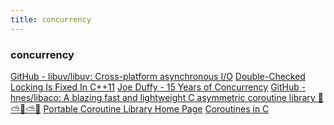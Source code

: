 ```yaml
---
title: concurrency
---
```


<H3 LAST_MODIFIED="1562794450">concurrency</H3>

<a href="https://github.com/libuv/libuv">GitHub - libuv/libuv: Cross-platform asynchronous I/O</a>
<a href="http://preshing.com/20130930/double-checked-locking-is-fixed-in-cpp11/">Double-Checked Locking Is Fixed In C++11</a>
<a href="http://joeduffyblog.com/2016/11/30/15-years-of-concurrency/">Joe Duffy - 15 Years of Concurrency</a>
<a href="https://github.com/hnes/libaco">GitHub - hnes/libaco: A blazing fast and lightweight C asymmetric coroutine library 💎 ⛅🚀⛅🌞</a>
<a href="http://xmailserver.org/libpcl.html">Portable Coroutine Library Home Page</a>
<a href="https://www.chiark.greenend.org.uk/~sgtatham/coroutines.html">Coroutines in C</a>
